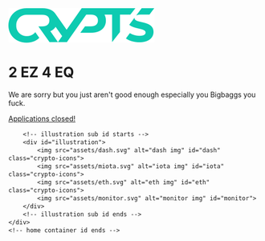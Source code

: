 <!DOCTYPE html>
<html lang="en">
<head>
    <meta charset="UTF-8">
    <meta name="viewport" content="width=device-width, initial-scale=1.0">
    <meta http-equiv="X-UA-Compatible" content="ie=edge">
    <title>CRYPTS-landing page</title>
    <link rel="stylesheet" href="css/style.css">
</head>
<body>
    <!-- home container id starts -->
    <div id="home-container">
        <!-- inner sub id starts -->
        <div id="inner">
            <img src="assets/logo.svg" alt="Crypts logo" id="logo">
            <h1>2 EZ 4 EQ</h1>
            <p class="subtitle">We are sorry but you just aren't good enough especially you Bigbaggs you fuck.</p>
            <a href="#" class="cta cta--white ">Applications closed!</a>
        </div>
        <!-- inner sub id ends -->

        <!-- illustration sub id starts -->
        <div id="illustration">
            <img src="assets/dash.svg" alt="dash img" id="dash" class="crypto-icons">
            <img src="assets/miota.svg" alt="iota img" id="iota" class="crypto-icons">
            <img src="assets/eth.svg" alt="eth img" id="eth" class="crypto-icons">
            <img src="assets/monitor.svg" alt="monitor img" id="monitor">
        </div>
        <!-- illustration sub id ends -->
    </div>
    <!-- home container id ends -->

</body>
</html>
